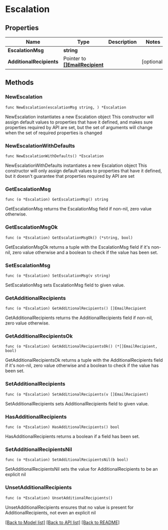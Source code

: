 # Escalation

## Properties

Name | Type | Description | Notes
------------ | ------------- | ------------- | -------------
**EscalationMsg** | **string** |  | 
**AdditionalRecipients** | Pointer to [**[]EmailRecipient**](EmailRecipient.md) |  | [optional] 

## Methods

### NewEscalation

`func NewEscalation(escalationMsg string, ) *Escalation`

NewEscalation instantiates a new Escalation object
This constructor will assign default values to properties that have it defined,
and makes sure properties required by API are set, but the set of arguments
will change when the set of required properties is changed

### NewEscalationWithDefaults

`func NewEscalationWithDefaults() *Escalation`

NewEscalationWithDefaults instantiates a new Escalation object
This constructor will only assign default values to properties that have it defined,
but it doesn't guarantee that properties required by API are set

### GetEscalationMsg

`func (o *Escalation) GetEscalationMsg() string`

GetEscalationMsg returns the EscalationMsg field if non-nil, zero value otherwise.

### GetEscalationMsgOk

`func (o *Escalation) GetEscalationMsgOk() (*string, bool)`

GetEscalationMsgOk returns a tuple with the EscalationMsg field if it's non-nil, zero value otherwise
and a boolean to check if the value has been set.

### SetEscalationMsg

`func (o *Escalation) SetEscalationMsg(v string)`

SetEscalationMsg sets EscalationMsg field to given value.


### GetAdditionalRecipients

`func (o *Escalation) GetAdditionalRecipients() []EmailRecipient`

GetAdditionalRecipients returns the AdditionalRecipients field if non-nil, zero value otherwise.

### GetAdditionalRecipientsOk

`func (o *Escalation) GetAdditionalRecipientsOk() (*[]EmailRecipient, bool)`

GetAdditionalRecipientsOk returns a tuple with the AdditionalRecipients field if it's non-nil, zero value otherwise
and a boolean to check if the value has been set.

### SetAdditionalRecipients

`func (o *Escalation) SetAdditionalRecipients(v []EmailRecipient)`

SetAdditionalRecipients sets AdditionalRecipients field to given value.

### HasAdditionalRecipients

`func (o *Escalation) HasAdditionalRecipients() bool`

HasAdditionalRecipients returns a boolean if a field has been set.

### SetAdditionalRecipientsNil

`func (o *Escalation) SetAdditionalRecipientsNil(b bool)`

 SetAdditionalRecipientsNil sets the value for AdditionalRecipients to be an explicit nil

### UnsetAdditionalRecipients
`func (o *Escalation) UnsetAdditionalRecipients()`

UnsetAdditionalRecipients ensures that no value is present for AdditionalRecipients, not even an explicit nil

[[Back to Model list]](../README.md#documentation-for-models) [[Back to API list]](../README.md#documentation-for-api-endpoints) [[Back to README]](../README.md)


